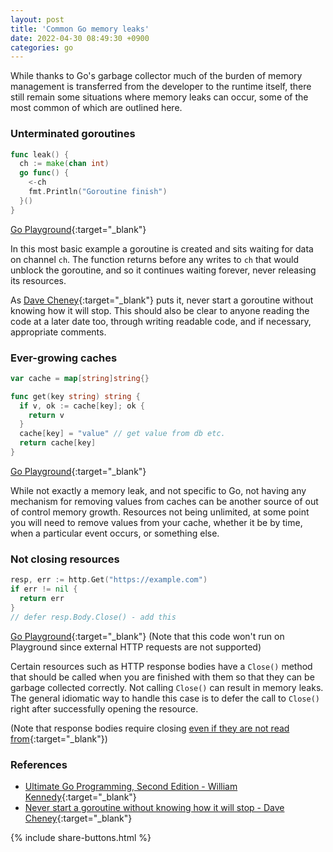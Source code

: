 ```yaml
---
layout: post
title: 'Common Go memory leaks'
date: 2022-04-30 08:49:30 +0900
categories: go
---
```


While thanks to Go's garbage collector much of the burden of memory management is transferred from the developer to the runtime itself, there still remain some situations where memory leaks can occur, some of the most common of which are outlined here.

### Unterminated goroutines

```go
func leak() {
  ch := make(chan int)
  go func() {
    <-ch
    fmt.Println("Goroutine finish")
  }()
}
```

[Go Playground](https://go.dev/play/p/4Q5W7FKsocH){:target="\_blank"}

In this most basic example a goroutine is created and sits waiting for data on channel `ch`.
The function returns before any writes to `ch` that would unblock the goroutine, and so it continues waiting forever, never releasing its resources.

As [Dave Cheney](https://dave.cheney.net/2016/12/22/never-start-a-goroutine-without-knowing-how-it-will-stop){:target="\_blank"} puts it, never start a goroutine without knowing how it will stop. This should also be clear to anyone reading the code at a later date too, through writing readable code, and if necessary, appropriate comments.

### Ever-growing caches

```go
var cache = map[string]string{}

func get(key string) string {
  if v, ok := cache[key]; ok {
    return v
  }
  cache[key] = "value" // get value from db etc.
  return cache[key]
}
```

[Go Playground](https://go.dev/play/p/aoDboUb1pV9){:target="\_blank"}

While not exactly a memory leak, and not specific to Go, not having any mechanism for removing values from caches can be another source of out of control memory growth. Resources not being unlimited, at some point you will need to remove values from your cache, whether it be by time, when a particular event occurs, or something else.

### Not closing resources

```go
resp, err := http.Get("https://example.com")
if err != nil {
  return err
}
// defer resp.Body.Close() - add this
```

[Go Playground](https://go.dev/play/p/QnqaLSaAb3L){:target="\_blank"}
(Note that this code won't run on Playground since external HTTP requests are not supported)

Certain resources such as HTTP response bodies have a `Close()` method that should be called when you are finished with them so that they can be garbage collected correctly. Not calling `Close()` can result in memory leaks. The general idiomatic way to handle this case is to defer the call to `Close()` right after successfully opening the resource.<br />

(Note that response bodies require closing [even if they are not read from](https://stackoverflow.com/a/18601625){:target="\_blank"})

### References

- [Ultimate Go Programming, Second Edition - William Kennedy](https://learning.oreilly.com/videos/ultimate-go-programming/9780135261651/){:target="\_blank"}
- [Never start a goroutine without knowing how it will stop - Dave Cheney](https://dave.cheney.net/2016/12/22/never-start-a-goroutine-without-knowing-how-it-will-stop){:target="\_blank"}

{% include share-buttons.html %}
